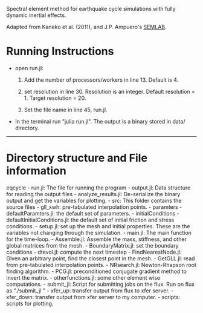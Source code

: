 Spectral element method for earthquake cycle simulations with fully dynamic inertial effects.

Adapted from Kaneko et al. (2011), and J.P. Ampuero's [SEMLAB](https://www.mathworks.com/matlabcentral/fileexchange/6154-semlab).

Running Instructions
====================

- open run.jl: 
    1.  Add the number of processors/workers in line 13. Default is 4.
    
    2. set resolution in line 30. Resolution is an integer. Default resolution = 1. Target resolution = 20. 
    3. Set the file name in line 45, run.jl.
- In the terminal run "julia run.jl". The output is a binary stored in data/ directory.

-----------------------------------------
Directory structure and File information
=========================================
eqcycle
    - run.jl: The file for running the program
    - output.jl: Data structure for reading the output files
    - analyze_results.jl: De-serialize the binary output and get the variables for plotting.
    - src: This folder contains the source files
        - gll_xwh: pre-tabulated interpolation points.
        - paramters
            -defaultParamters.jl: the default set of parameters.
        - initialConditions
            -defaultInitialConditions.jl: the default set of initial friction and stress conditions.
        - setup.jl: set up the mesh and initial properties. These are the variables not changing through the simulation.
        - main.jl: The main function for the time-loop.
        - Assemble.jl: Assemble the mass, stiffness, and other global matrices from the mesh.
        - BoundaryMatrix.jl: set the boundary conditions
        - dtevol.jl: compute the next timestep
        - FindNearestNode.jl: Given an arbitrary point, find the closest point in the mesh.
        - GetGLL.jl: read from pre-tabulated interpolation points.
        - NRsearch.jl: Newton-Rhapson root finding algorithm.
        - PCG.jl: preconditioned conjugate gradient method to invert the matrix.
        - otherfunctions.jl: some other element wise computations.
    - submit_jl: Script for submitting jobs on the flux. Run on flux as "./submit_jl <jobname>"
    - xfer_up: transfer output from flux to xfer server.
    - xfer_down: transfer output from xfer server to my computer.
    - scripts: scripts for plotting.


